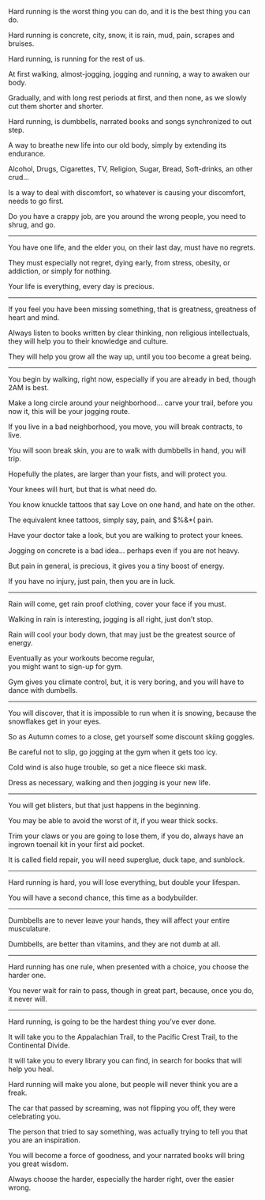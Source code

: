 Hard running is the worst thing you can do,
and it is the best thing you can do.

Hard running is concrete, city, snow,
it is rain, mud, pain, scrapes and bruises.

Hard running,
is running for the rest of us.

At first walking, almost-jogging, jogging and running,
a way to awaken our body.

Gradually, and with long rest periods at first,
and then none, as we slowly cut them shorter and shorter.

Hard running, is dumbbells,
narrated books and songs synchronized to out step.

A way to breathe new life into our old body,
simply by extending its endurance.

Alcohol, Drugs, Cigarettes, TV, Religion,
Sugar, Bread, Soft-drinks, an other crud…

Is a way to deal with discomfort,
so whatever is causing your discomfort, needs to go first.

Do you have a crappy job,
are you around the wrong people, you need to shrug, and go.

---

You have one life, and the elder you,
on their last day, must have no regrets.

They must especially not regret,
dying early, from stress, obesity, or addiction, or simply for nothing.

Your life is everything,
every day is precious.

---

If you feel you have been missing something,
that is greatness, greatness of heart and mind.

Always listen to books written by clear thinking,
non religious intellectuals, they will help you to their knowledge and culture.

They will help you grow all the way up,
until you too become a great being.

---

You begin by walking, right now,
especially if you are already in bed, though 2AM is best.

Make a long circle around your neighborhood... carve your trail,
before you now it, this will be your jogging route.

If you live in a bad neighborhood,
you move, you will break contracts, to live.

You will soon break skin,
you are to walk with dumbbells in hand, you will trip.

Hopefully the plates,
are larger than your fists, and will protect you.

Your knees will hurt,
but that is what need do.

You know knuckle tattoos that say Love on one hand,
and hate on the other.

The equivalent knee tattoos,
simply say, pain, and $%&*( pain.

Have your doctor take a look,
but you are walking to protect your knees.

Jogging on concrete is a bad idea...
perhaps even if you are not heavy.

But pain in general, is precious,
it gives you a tiny boost of energy.

If you have no injury,
just pain, then you are in luck.

---

Rain will come, get rain proof clothing,
cover your face if you must.

Walking in rain is interesting,
jogging is all right, just don’t stop.

Rain will cool your body down,
that may just be the greatest source of energy.

Eventually as your workouts become regular,\
you might want to sign-up for gym.

Gym gives you climate control,
but, it is very boring, and you will have to dance with dumbells.

---

You will discover, that it is impossible to run when it is snowing,
because the snowflakes get in your eyes.

So as Autumn comes to a close,
get yourself some discount skiing goggles.

Be careful not to slip,
go jogging at the gym when it gets too icy.

Cold wind is also huge trouble,
so get a nice fleece ski mask.

Dress as necessary,
walking and then jogging is your new life.

---

You will get blisters,
but that just happens in the beginning.

You may be able to avoid the worst of it,
if you wear thick socks.

Trim your claws or you are going to lose them,
if you do, always have an ingrown toenail kit in your first aid pocket.

It is called field repair,
you will need superglue, duck tape, and sunblock.

---

Hard running is hard,
you will lose everything, but double your lifespan.

You will have a second chance,
this time as a bodybuilder.

---

Dumbbells are to never leave your hands,
they will affect your entire musculature.

Dumbbells, are better than vitamins,
and they are not dumb at all.

---

Hard running has one rule,
when presented with a choice, you choose the harder one.

You never wait for rain to pass,
though in great part, because, once you do, it never will.

---

Hard running,
is going to be the hardest thing you’ve ever done.

It will take you to the Appalachian Trail, to the Pacific Crest Trail,
to the Continental Divide.

It will take you to every library you can find,
in search for books that will help you heal.

Hard running will make you alone,
but people will never think you are a freak.

The car that passed by screaming,
was not flipping you off, they were celebrating you.

The person that tried to say something,
was actually trying to tell you that you are an inspiration.

You will become a force of goodness,
and your narrated books will bring you great wisdom.

Always choose the harder,
especially the harder right, over the easier wrong.
